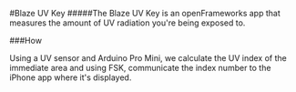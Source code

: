 #Blaze UV Key
#####The Blaze UV Key is an openFrameworks app that measures the amount of UV radiation you're being exposed to.

###How

Using a UV sensor and Arduino Pro Mini, we calculate the UV index of the immediate area and using FSK, communicate the index number to the iPhone app where it's displayed.
